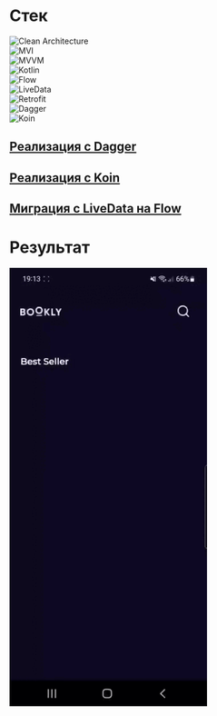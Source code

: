 # Стек
![Clean Architecture](https://img.shields.io/badge/-Clean_Architecture-5A8AD6?style=for-the-badge&logo=)\
![MVI](https://img.shields.io/badge/-MVI-5A8AD6?style=for-the-badge&logo=)\
![MVVM](https://img.shields.io/badge/-MVVM-5A8AD6?style=for-the-badge&logo=)\
![Kotlin](https://img.shields.io/badge/-Kotlin-orange?style=for-the-badge&logo=Kotlin)\
![Flow](https://img.shields.io/badge/-Flow-orange?style=for-the-badge&logo=)\
![LiveData](https://img.shields.io/badge/-LiveData-orange?style=for-the-badge&logo=)\
![Retrofit](https://img.shields.io/badge/-Retrofit-00CC00?style=for-the-badge&logo=)\
![Dagger](https://img.shields.io/badge/-Dagger2-6F5CD6?style=for-the-badge&logo=)\
![Koin](https://img.shields.io/badge/-Koin-6F5CD6?style=for-the-badge&logo=)

## [Реализация с Dagger](https://github.com/Krirll/BookShopApp/tree/migrate-from-livedata-to-flow)
## [Реализация с Koin](https://github.com/Krirll/BookShopApp/tree/migrate-from-dagger-to-koin)
## [Миграция с LiveData на Flow](https://github.com/Krirll/BookShopApp/commit/e5b80c1e5f8143fd26677cbcd53a42ec97a97c5d)

# Результат
<img src="https://github.com/Krirll/BookShopApp/blob/master/readme-video/video.gif"/>
